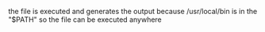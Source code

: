 the file is executed and generates the output 
because /usr/local/bin is in the "$PATH" 
so the file can be executed anywhere